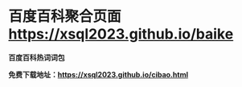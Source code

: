 # <B>百度百科聚合页面  https://xsql2023.github.io/baike </B>

<B>百度百科热词词包</B>

<B>免费下载地址：https://xsql2023.github.io/cibao.html </B>
